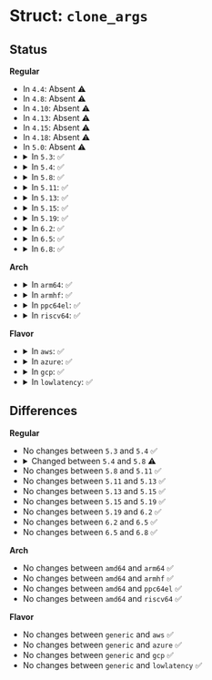 # Struct: <code>clone_args</code>

## Status
<b>Regular</b>
<ul>
<li>
In <code>4.4</code>: Absent ⚠️
</li>
<li>
In <code>4.8</code>: Absent ⚠️
</li>
<li>
In <code>4.10</code>: Absent ⚠️
</li>
<li>
In <code>4.13</code>: Absent ⚠️
</li>
<li>
In <code>4.15</code>: Absent ⚠️
</li>
<li>
In <code>4.18</code>: Absent ⚠️
</li>
<li>
In <code>5.0</code>: Absent ⚠️
</li>
<li>
<details>
<summary>In <code>5.3</code>: ✅</summary>

```c
struct clone_args {
    __u64 flags;
    __u64 pidfd;
    __u64 child_tid;
    __u64 parent_tid;
    __u64 exit_signal;
    __u64 stack;
    __u64 stack_size;
    __u64 tls;
};
```
</details>
</li>
<li>
<details>
<summary>In <code>5.4</code>: ✅</summary>

```c
struct clone_args {
    __u64 flags;
    __u64 pidfd;
    __u64 child_tid;
    __u64 parent_tid;
    __u64 exit_signal;
    __u64 stack;
    __u64 stack_size;
    __u64 tls;
};
```
</details>
</li>
<li>
<details>
<summary>In <code>5.8</code>: ✅</summary>

```c
struct clone_args {
    __u64 flags;
    __u64 pidfd;
    __u64 child_tid;
    __u64 parent_tid;
    __u64 exit_signal;
    __u64 stack;
    __u64 stack_size;
    __u64 tls;
    __u64 set_tid;
    __u64 set_tid_size;
    __u64 cgroup;
};
```
</details>
</li>
<li>
<details>
<summary>In <code>5.11</code>: ✅</summary>

```c
struct clone_args {
    __u64 flags;
    __u64 pidfd;
    __u64 child_tid;
    __u64 parent_tid;
    __u64 exit_signal;
    __u64 stack;
    __u64 stack_size;
    __u64 tls;
    __u64 set_tid;
    __u64 set_tid_size;
    __u64 cgroup;
};
```
</details>
</li>
<li>
<details>
<summary>In <code>5.13</code>: ✅</summary>

```c
struct clone_args {
    __u64 flags;
    __u64 pidfd;
    __u64 child_tid;
    __u64 parent_tid;
    __u64 exit_signal;
    __u64 stack;
    __u64 stack_size;
    __u64 tls;
    __u64 set_tid;
    __u64 set_tid_size;
    __u64 cgroup;
};
```
</details>
</li>
<li>
<details>
<summary>In <code>5.15</code>: ✅</summary>

```c
struct clone_args {
    __u64 flags;
    __u64 pidfd;
    __u64 child_tid;
    __u64 parent_tid;
    __u64 exit_signal;
    __u64 stack;
    __u64 stack_size;
    __u64 tls;
    __u64 set_tid;
    __u64 set_tid_size;
    __u64 cgroup;
};
```
</details>
</li>
<li>
<details>
<summary>In <code>5.19</code>: ✅</summary>

```c
struct clone_args {
    __u64 flags;
    __u64 pidfd;
    __u64 child_tid;
    __u64 parent_tid;
    __u64 exit_signal;
    __u64 stack;
    __u64 stack_size;
    __u64 tls;
    __u64 set_tid;
    __u64 set_tid_size;
    __u64 cgroup;
};
```
</details>
</li>
<li>
<details>
<summary>In <code>6.2</code>: ✅</summary>

```c
struct clone_args {
    __u64 flags;
    __u64 pidfd;
    __u64 child_tid;
    __u64 parent_tid;
    __u64 exit_signal;
    __u64 stack;
    __u64 stack_size;
    __u64 tls;
    __u64 set_tid;
    __u64 set_tid_size;
    __u64 cgroup;
};
```
</details>
</li>
<li>
<details>
<summary>In <code>6.5</code>: ✅</summary>

```c
struct clone_args {
    __u64 flags;
    __u64 pidfd;
    __u64 child_tid;
    __u64 parent_tid;
    __u64 exit_signal;
    __u64 stack;
    __u64 stack_size;
    __u64 tls;
    __u64 set_tid;
    __u64 set_tid_size;
    __u64 cgroup;
};
```
</details>
</li>
<li>
<details>
<summary>In <code>6.8</code>: ✅</summary>

```c
struct clone_args {
    __u64 flags;
    __u64 pidfd;
    __u64 child_tid;
    __u64 parent_tid;
    __u64 exit_signal;
    __u64 stack;
    __u64 stack_size;
    __u64 tls;
    __u64 set_tid;
    __u64 set_tid_size;
    __u64 cgroup;
};
```
</details>
</li>
</ul>
<b>Arch</b>
<ul>
<li>
<details>
<summary>In <code>arm64</code>: ✅</summary>

```c
struct clone_args {
    __u64 flags;
    __u64 pidfd;
    __u64 child_tid;
    __u64 parent_tid;
    __u64 exit_signal;
    __u64 stack;
    __u64 stack_size;
    __u64 tls;
};
```
</details>
</li>
<li>
<details>
<summary>In <code>armhf</code>: ✅</summary>

```c
struct clone_args {
    __u64 flags;
    __u64 pidfd;
    __u64 child_tid;
    __u64 parent_tid;
    __u64 exit_signal;
    __u64 stack;
    __u64 stack_size;
    __u64 tls;
};
```
</details>
</li>
<li>
<details>
<summary>In <code>ppc64el</code>: ✅</summary>

```c
struct clone_args {
    __u64 flags;
    __u64 pidfd;
    __u64 child_tid;
    __u64 parent_tid;
    __u64 exit_signal;
    __u64 stack;
    __u64 stack_size;
    __u64 tls;
};
```
</details>
</li>
<li>
<details>
<summary>In <code>riscv64</code>: ✅</summary>

```c
struct clone_args {
    __u64 flags;
    __u64 pidfd;
    __u64 child_tid;
    __u64 parent_tid;
    __u64 exit_signal;
    __u64 stack;
    __u64 stack_size;
    __u64 tls;
};
```
</details>
</li>
</ul>
<b>Flavor</b>
<ul>
<li>
<details>
<summary>In <code>aws</code>: ✅</summary>

```c
struct clone_args {
    __u64 flags;
    __u64 pidfd;
    __u64 child_tid;
    __u64 parent_tid;
    __u64 exit_signal;
    __u64 stack;
    __u64 stack_size;
    __u64 tls;
};
```
</details>
</li>
<li>
<details>
<summary>In <code>azure</code>: ✅</summary>

```c
struct clone_args {
    __u64 flags;
    __u64 pidfd;
    __u64 child_tid;
    __u64 parent_tid;
    __u64 exit_signal;
    __u64 stack;
    __u64 stack_size;
    __u64 tls;
};
```
</details>
</li>
<li>
<details>
<summary>In <code>gcp</code>: ✅</summary>

```c
struct clone_args {
    __u64 flags;
    __u64 pidfd;
    __u64 child_tid;
    __u64 parent_tid;
    __u64 exit_signal;
    __u64 stack;
    __u64 stack_size;
    __u64 tls;
};
```
</details>
</li>
<li>
<details>
<summary>In <code>lowlatency</code>: ✅</summary>

```c
struct clone_args {
    __u64 flags;
    __u64 pidfd;
    __u64 child_tid;
    __u64 parent_tid;
    __u64 exit_signal;
    __u64 stack;
    __u64 stack_size;
    __u64 tls;
};
```
</details>
</li>
</ul>

## Differences
<b>Regular</b>
<ul>
<li>
No changes between <code>5.3</code> and <code>5.4</code> ✅
</li>
<li>
<details>
<summary>Changed between <code>5.4</code> and <code>5.8</code> ⚠️</summary>
<ul>
<li>
<b>Field added. </b>
<code>__u64 set_tid</code>
</li>
<li>
<b>Field added. </b>
<code>__u64 set_tid_size</code>
</li>
<li>
<b>Field added. </b>
<code>__u64 cgroup</code>
</li>
</ul>
</details>
</li>
<li>
No changes between <code>5.8</code> and <code>5.11</code> ✅
</li>
<li>
No changes between <code>5.11</code> and <code>5.13</code> ✅
</li>
<li>
No changes between <code>5.13</code> and <code>5.15</code> ✅
</li>
<li>
No changes between <code>5.15</code> and <code>5.19</code> ✅
</li>
<li>
No changes between <code>5.19</code> and <code>6.2</code> ✅
</li>
<li>
No changes between <code>6.2</code> and <code>6.5</code> ✅
</li>
<li>
No changes between <code>6.5</code> and <code>6.8</code> ✅
</li>
</ul>
<b>Arch</b>
<ul>
<li>
No changes between <code>amd64</code> and <code>arm64</code> ✅
</li>
<li>
No changes between <code>amd64</code> and <code>armhf</code> ✅
</li>
<li>
No changes between <code>amd64</code> and <code>ppc64el</code> ✅
</li>
<li>
No changes between <code>amd64</code> and <code>riscv64</code> ✅
</li>
</ul>
<b>Flavor</b>
<ul>
<li>
No changes between <code>generic</code> and <code>aws</code> ✅
</li>
<li>
No changes between <code>generic</code> and <code>azure</code> ✅
</li>
<li>
No changes between <code>generic</code> and <code>gcp</code> ✅
</li>
<li>
No changes between <code>generic</code> and <code>lowlatency</code> ✅
</li>
</ul>
